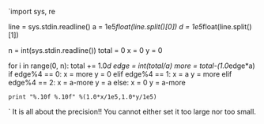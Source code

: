 `import sys, re

line = sys.stdin.readline()
a = 1e5*float(line.split()[0])
d = 1e5*float(line.split()[1])

n = int(sys.stdin.readline())
total = 0
x = 0
y = 0

for i in range(0, n):
    total += 1.0*d
    edge = int(total/a)
    more = total-(1.0*edge*a)
    if edge%4 == 0:
        x = more
        y = 0
    elif edge%4 == 1:
        x = a
        y = more
    elif edge%4 == 2:
        x = a-more
        y = a
    else:
        x = 0
        y = a-more

    print "%.10f %.10f" %(1.0*x/1e5,1.0*y/1e5)

`
It is all about the precision!!
You cannot either set it too large nor too small.
